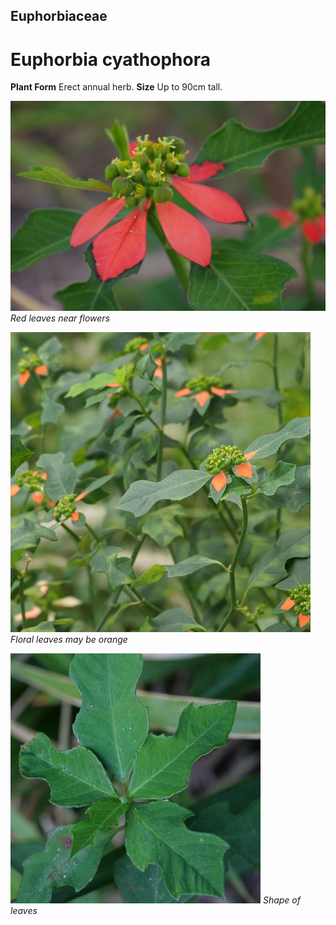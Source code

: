 ## Euphorbiaceae
# Euphorbia cyathophora

**Plant Form** Erect annual herb. **Size** Up to 90cm tall.


![Red leaves near flowers](4952_IMGP6413.jpg)
 *Red leaves near flowers* 

![Floral leaves may be orange](87905_P1233429.jpg)
 *Floral leaves may be orange* 

![Shape of leaves](91302_P1196493.jpg)
 *Shape of leaves* 

